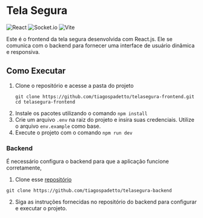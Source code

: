 
# Tela Segura

![React](https://img.shields.io/badge/react-%2320232a.svg?style=for-the-badge&logo=react&logoColor=%2361DAFB)
![Socket.io](https://img.shields.io/badge/Socket.io-black?style=for-the-badge&logo=socket.io&badgeColor=010101)
![Vite](https://img.shields.io/badge/vite-%23646CFF.svg?style=for-the-badge&logo=vite&logoColor=white)

Este é o frontend da tela segura desenvolvida com React.js. Ele se comunica com o backend para fornecer uma interface de usuário dinâmica e responsiva.


## Como Executar

1. Clone o repositório e acesse a pasta do projeto
   ```shell
   git clone https://github.com/tiagospadetto/telasegura-frontend.git
   cd telasegura-frontend
    ```
2. Instale os pacotes utilizando o comando `npm install`
3. Crie um arquivo `.env` na raiz do projeto e insira suas credenciais. Utilize o arquivo `env.example` como base.
4. Execute o projeto com o comando `npm run dev`


### Backend

É necessário configura o backend para que a aplicação funcione corretamente,

1. Clone esse [repositório](https://github.com/tiagospadetto/telasegura-backend)
```
git clone https://github.com/tiagospadetto/telasegura-backend
```

2. Siga as instruções fornecidas no repositório do backend para configurar e executar o projeto.
